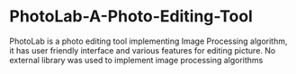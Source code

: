 # PhotoLab-A-Photo-Editing-Tool
PhotoLab is a photo editing tool implementing Image Processing algorithm, it has user friendly interface and various features for editing picture. No external library was used to implement image processing algorithms
